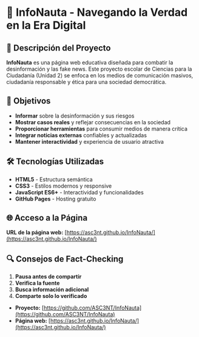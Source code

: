 # 📰 InfoNauta - Navegando la Verdad en la Era Digital

## 🌟 Descripción del Proyecto

**InfoNauta** es una página web educativa diseñada para combatir la desinformación y las fake news. Este proyecto escolar de Ciencias para la Ciudadanía (Unidad 2) se enfoca en los medios de comunicación masivos, ciudadanía responsable y ética para una sociedad democrática.

## 🎯 Objetivos

- **Informar** sobre la desinformación y sus riesgos
- **Mostrar casos reales** y reflejar consecuencias en la sociedad
- **Proporcionar herramientas** para consumir medios de manera crítica
- **Integrar noticias externas** confiables y actualizadas
- **Mantener interactividad** y experiencia de usuario atractiva



## 🛠️ Tecnologías Utilizadas

- **HTML5** - Estructura semántica
- **CSS3** - Estilos modernos y responsive
- **JavaScript ES6+** - Interactividad y funcionalidades
- **GitHub Pages** - Hosting gratuito



## 🌐 Acceso a la Página

**URL de la página web:** [https://asc3nt.github.io/InfoNauta/](https://asc3nt.github.io/InfoNauta/)



## 🔍 Consejos de Fact-Checking

1. **Pausa antes de compartir**
2. **Verifica la fuente**
3. **Busca información adicional**
4. **Comparte solo lo verificado**



- **Proyecto:** [https://github.com/ASC3NT/InfoNauta](https://github.com/ASC3NT/InfoNauta)
- **Página web:** [https://asc3nt.github.io/InfoNauta/](https://asc3nt.github.io/InfoNauta/)

